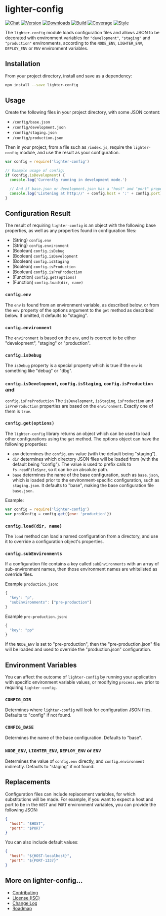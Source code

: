 # lighter-config
[![Chat](https://badges.gitter.im/chat.svg)](//gitter.im/lighterio/public)
[![Version](https://img.shields.io/npm/v/lighter-config.svg)](//www.npmjs.com/package/lighter-config)
[![Downloads](https://img.shields.io/npm/dm/lighter-config.svg)](//www.npmjs.com/package/lighter-config)
[![Build](https://img.shields.io/travis/lighterio/lighter-config.svg)](//travis-ci.org/lighterio/lighter-config)
[![Coverage](https://img.shields.io/coveralls/lighterio/lighter-config/master.svg)](//coveralls.io/r/lighterio/lighter-config)
[![Style](https://img.shields.io/badge/code%20style-standard-brightgreen.svg)](//www.npmjs.com/package/standard)

The `lighter-config` module loads configuration files and allows JSON to be
decorated with environment variables for `"development"`, `"staging"` and
`"production"` environments, according to the `NODE_ENV`, `LIGHTER_ENV`,
`DEPLOY_ENV` or `ENV` environment variables.

## Installation
From your project directory, install and save as a dependency:
```bash
npm install --save lighter-config
```

## Usage
Create the following files in your project directory, with some JSON content:
* `/config/base.json`
* `/config/development.json`
* `/config/staging.json`
* `/config/production.json`

Then in your project, from a file such as `/index.js`, require the
`lighter-config` module, and use the result as your configuration.

```js
var config = require('lighter-config')

// Example usage of config:
if (config.isDevelopment) {
  console.log('Currently running in development mode.')

  // And if base.json or development.json has a "host" and "port" property:
  console.log('Listening at http://' + config.host + ':' + config.port)
}
```

## Configuration Result
The result of requiring `lighter-config` is an object with the following
base properties, as well as any properties found in configuration files:

* (String) `config.env`
* (String) `config.environment`
* (Boolean) `config.isDebug`
* (Boolean) `config.isDevelopment`
* (Boolean) `config.isStaging`
* (Boolean) `config.isProduction`
* (Boolean) `config.isPreProduction`
* (Function) `config.get(options)`
* (Function) `config.load(dir, name)`

### `config.env`
The `env` is found from an environment variable, as described below, or from
the `env` property of the options argument to the `get` method as described
below. If omitted, it defaults to "staging".

### `config.environment`
The `environment` is based on the `env`, and is coerced to be either
"development", "staging" or "production".

### `config.isDebug`
The `isDebug` property is a special property which is true if the `env` is
something like "debug" or "dbg".

### `config.isDevelopment`, `config.isStaging`, `config.isProduction` and 
`config.isPreProduction`
The `isDevelopment`, `isStaging`, `isProduction` and `isPreProduction`
properties are based on the
`environment`. Exactly one of them is `true`.

### `config.get(options)`
The `lighter-config` library returns an object which can be used to load other
configurations using the `get` method. The options object can have the
following properties:
* `env` determines the `config.env` value (with the default being "staging").
* `dir` determines which directory JSON files will be loaded from (with the
  default being "config"). The value is used to prefix calls to
  `fs.readFileSync`, so it can be an absolute path.
* `base` determines the name of the base configuration, such as `base.json`,
  which is loaded prior to the environment-specific configuration, such as
  `staging.json`. It defaults to "base", making the base configuration file
  `base.json`.

Example:
```js
var config = require('lighter-config')
var prodConfig = config.get({env: 'production'})
```

### `config.load(dir, name)`
The `load` method can load a named configuration from a directory, and use it
to override a configuration object's properties.

### `config.subEnvironments`
If a configuration file contains a key called `subEnvironments` with an array
of sub-environment names, then those environment names are whitelisted as
override files.

Example `production.json`:
```js
{
  "key": "p",
  "subEnvironments": ["pre-production"]
}
```

Example `pre-production.json`:
```js
{
  "key": "pp"
}
```
If the `NODE_ENV` is set to "pre-production", then the "pre-production.json"
file will be loaded and used to override the "production.json" configuration.


## Environment Variables
You can affect the outcome of `lighter-config` by running your application with
specific environment variable values, or modifying `process.env` prior to
requiring `lighter-config`.

### `CONFIG_DIR`
Determines where `lighter-config` will look for configuration JSON files.
Defaults to "config" if not found.

### `CONFIG_BASE`
Determines the name of the base configuration. Defaults to "base".

### `NODE_ENV`, `LIGHTER_ENV`, `DEPLOY_ENV` or `ENV`
Determines the value of `config.env` directly, and `config.environment`
indirectly. Defaults to "staging" if not found.

## Replacements
Configuration files can include replacement variables, for which substitutions
will be made. For example, if you want to expect a host and port to be in the
`HOST` and `PORT` environment variables, you can provide the following JSON:
```json
{
  "host": "$HOST",
  "port": "$PORT"
}
```

You can also include default values:
```json
{
  "host": "${HOST-localhost}",
  "port": "${PORT-1337}"
}
```

## More on lighter-config...
* [Contributing](//github.com/lighterio/lighter-config/blob/master/CONTRIBUTING.md)
* [License (ISC)](//github.com/lighterio/lighter-config/blob/master/LICENSE.md)
* [Change Log](//github.com/lighterio/lighter-config/blob/master/CHANGELOG.md)
* [Roadmap](//github.com/lighterio/lighter-config/blob/master/ROADMAP.md)
